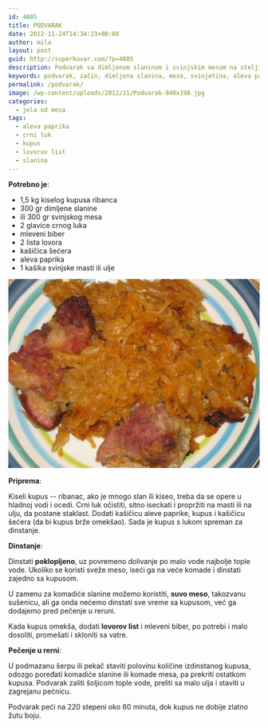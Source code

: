 ```yaml
---
id: 4805
title: PODVARAK
date: 2012-11-24T14:34:23+00:00
author: mila
layout: post
guid: http://superkuvar.com/?p=4805
description: Podvarak sa dimljenom slaninom i svinjskim mesom na stelji od kupusa ribanca. Pikantan, dobro začinjen i tradicionalan. Potrebno je 1.5 kg kiselog kupusa, dimljene slanine ili svinjskog mesa, crnog luka i začina.
keywords: podvarak, začin, dimljena slanina, meso, svinjetina, aleva paprika, crni luk, kupus ribanac, kupus, kiseli kupus, lovor, podvarak svinjetina, podvarak slanina, mesnati podvarak, suvo meso
permalink: /podvarak/
image: /wp-content/uploads/2012/11/Podvarak-940x198.jpg
categories:
  - jela od mesa
tags:
  - aleva paprika
  - crni luk
  - kupus
  - lovorov list
  - slanina
---
```

**Potrebno je**:

  * 1,5 kg kiselog kupusa ribanca
  * 300 gr dimljene slanine
  * ili 300 gr svinjskog mesa
  * 2 glavice crnog luka
  * mleveni biber
  * 2 lista lovora
  * kašičica šećera
  * aleva paprika
  * 1 kašika svinjske masti ili ulje


![Podvarak sa svinjetinom](/wp-content/uploads/2012/11/Podvarak-1024x768.jpg)

**Priprema**:

Kiseli kupus -- ribanac, ako je mnogo slan ili kiseo, treba da se opere u hladnoj vodi i ocedi. Crni luk očistiti, sitno iseckati i propržiti na masti ili na ulju, da postane staklast. Dodati kašičicu aleve paprike, kupus i kašičicu šećera (da bi kupus brže omekšao).
Sada je kupus s lukom spreman za dinstanje.


**Dinstanje**:

Dinstati **poklopljeno**, uz povremeno dolivanje po malo vode najbolje tople vode. Ukoliko se koristi sveže meso, iseći ga na veće komade i dinstati zajedno sa kupusom.

U zamenu za komadiće slanine možemo koristiti, **suvo meso**, takozvanu sušenicu, ali ga onda nećemo dinstati sve vreme sa kupusom, već ga dodajemo pred pečenje u reruni.

Kada kupus omekša, dodati **lovorov list** i mleveni biber, po potrebi i malo dosoliti, promešati i skloniti sa vatre.

**Pečenje u rerni**:

U podmazanu šerpu ili pekač staviti polovinu količine izdinstanog kupusa, odozgo poređati komadiće slanine ili komade mesa, pa prekriti ostatkom kupusa. Podvarak zaliti šoljicom tople vode, preliti sa malo ulja i staviti u zagrejanu pećnicu.

Podvarak peći na 220 stepeni oko 60 minuta, dok kupus ne dobije zlatno žutu boju.